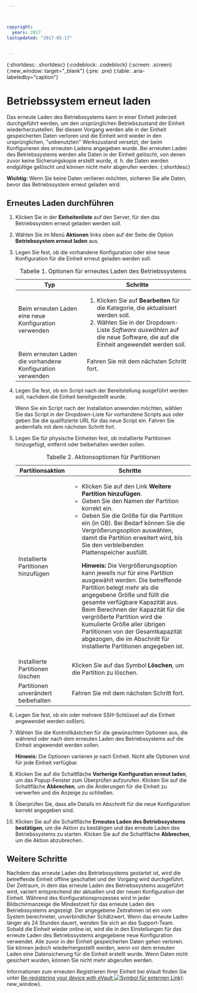 ```yaml
---



copyright:
  years: 2017
lastupdated: "2017-05-17"


---
```


{:shortdesc: .shortdesc}
{:codeblock: .codeblock}
{:screen: .screen}
{:new_window: target="_blank"}
{:pre: .pre}
{:table: .aria-labeledby="caption"}

#  Betriebssystem erneut laden
Das erneute Laden des Betriebssystems kann in einer Einheit jederzeit durchgeführt werden, um den ursprünglichen Betriebszustand der Einheit wiederherzustellen. Bei diesem Vorgang werden alle in der Einheit gespeicherten Daten verloren und die Einheit wird wieder in den ursprünglichen, "unbenutzten" Werkszustand versetzt, der beim Konfigurieren des erneuten Ladens angegeben wurde. Bei erneuten Laden des Betriebssystems werden alle Daten in der Einheit gelöscht, von denen zuvor keine Sicherungskopie erstellt wurde, d. h. die Daten werden endgültige gelöscht und können nicht mehr abgerufen werden.
{:shortdesc}

**Wichtig:** Wenn Sie keine Daten verlieren möchten, sicheren Sie alle Daten, bevor das Betriebssystem erneut geladen wird.

## Erneutes Laden durchführen
1. Klicken Sie in der **Einheitenliste** auf den Server, für den das Betriebssystem erneut geladen werden soll.
2. Wählen Sie im Menü **Aktionen** links oben auf der Seite die Option **Betriebssystem erneut laden** aus.
3. Legen Sie fest, ob die vorhandene Konfiguration oder eine neue Konfiguration für die Einheit erneut geladen werden soll.

   <table>
   <CAPTION>Tabelle 1. Optionen für erneutes Laden des Betriebssystems</CAPTION>
   <THEAD>
   <TR>
   <th>Typ</th>
   <th>Schritte</th>
   </TR>
   </THEAD>
   <TBODY>
   <tr>
   <td>Beim erneuten Laden eine neue Konfiguration verwenden</td>
   <td>
   <ol>
   <li>Klicken Sie auf <b>Bearbeiten</b> für die Kategorie, die aktualisiert werden soll.</li>
   <li>Wählen Sie in der Dropdown-Liste <i>Software auswählen</i> auf die neue Software, die auf die Einheit angewendet werden soll.</li>
   </ol>
   </td>
   </tr>
   <tr>
   <td>Beim erneuten Laden die vorhandene Konfiguration verwenden</td>
   <td>Fahren Sie mit dem nächsten Schritt fort.</td>
   </tr>
   </TBODY>
   </table>

4. Legen Sie fest, ob ein Script nach der Bereitstellung ausgeführt werden soll, nachdem die Einheit bereitgestellt wurde.

   Wenn Sie ein Script nach der Installation anwenden möchten, wählen Sie das Script in der Dropdown-Liste für vorhandene Scripts aus oder geben Sie die qualifizierte URL für das neue Script ein.  Fahren Sie andernfalls mit dem nächsten Schritt fort.

5. Legen Sie für physische Einheiten fest, ob installierte Partitionen hinzugefügt, entfernt oder beibehalten werden sollen.
   
   <table>
   <CAPTION>Tabelle 2. Aktionsoptionen für Partitionen</CAPTION>
   <THEAD>
   <TR>
   <th>Partitionsaktion</th>
   <th>Schritte</th>
   </TR>
   </THEAD>
   <TBODY>
   <tr>
   <td>Installierte Partitionen hinzufügen</td>
   <td>
   <ul>
   <li>Klicken Sie auf den Link <b>Weitere Partition hinzufügen</b>.</li>
   <li>Geben Sie den Namen der Partition korrekt ein.</li>
   <li>Geben Sie die Größe für die Partition ein (in GB). Bei Bedarf können Sie die Vergrößerungsoption auswählen, damit die Partition erweitert wird, bis Sie den verbleibenden Plattenspeicher ausfüllt.
   <p><b>Hinweis:</b> Die Vergrößerungsoption kann jeweils nur für eine Partition ausgewählt werden. Die betreffende Partition belegt mehr als die angegebene Größe und füllt die gesamte verfügbare Kapazität aus. Beim Berechnen der Kapazität für die vergrößerte Partition wird die kumulierte Größe aller übrigen Partitionen von der Gesamtkapazität abgezogen, die im Abschnitt für installierte Partitionen angegeben ist.</p>
   </li>
   </ul>
   </td>
   </tr>
   <tr>
   <td>Installierte Partitionen löschen</td>
   <td>Klicken Sie auf das Symbol <b>Löschen</b>, um die Partition zu löschen.</td>
   </tr>
   <tr>
   <td>Partitionen unverändert beibehalten</td>
   <td>Fahren Sie mit dem nächsten Schritt fort.</td>
   </tr>
   </TBODY>
   </table>
    
6. Legen Sie fest, ob ein oder mehrere SSH-Schlüssel auf die Einheit angewendet werden soll(en).

7. Wählen Sie die Kontrollkästchen für die gewünschten Optionen aus, die während oder nach dem erneuten Laden des Betriebssystems auf die Einheit angewendet werden sollen.

   **Hinweis:** Die Optionen variieren je nach Einheit. Nicht alle Optionen sind für jede Einheit verfügbar.

8. Klicken Sie auf die Schaltfläche **Vorherige Konfiguration erneut laden**, um das Popup-Fenster zum Überprüfen aufzurufen. Klicken Sie auf die Schaltfläche **Abbrechen**, um die Änderungen für die Einheit zu verwerfen und die Anzeige zu schließen.

9. Überprüfen Sie, dass alle Details im Abschnitt für die neue Konfiguration korrekt angegeben sind.  

10. Klicken Sie auf die Schaltfläche **Erneutes Laden des Betriebssystems bestätigen**, um die Aktion zu bestätigen und das erneute Laden des Betriebssystems zu starten. Klicken Sie auf die Schaltfläche **Abbrechen**, um die Aktion abzubrechen.

## Weitere Schritte
Nachdem das erneute Laden des Betriebssystems gestartet ist, wird die betreffende Einheit offline geschaltet und der Vorgang wird durchgeführt.
Der Zeitraum, in dem das erneute Laden des Betriebssystems ausgeführt wird, variiert entsprechend der aktuellen und der neuen Konfiguration der Einheit.
Während des Konfigurationsprozesses wird in jeder Bildschirmanzeige die Mindestzeit für das erneute Laden des Betriebssystems angezeigt.
Der angegebene Zeitrahmen ist ein vom System berechneter, unverbindlicher Schätzwert. Wenn das erneute Laden länger als 24 Stunden
dauert, wenden Sie sich an das Support-Team. Sobald die Einheit wieder online ist, wird die in den Einstellungen für das erneute Laden
des Betriebssystems angegebene neue Konfiguration verwendet. Alle zuvor in der Einheit gespeicherten Daten gehen verloren. Sie können jedoch
wiederhergestellt werden, wenn vor dem erneuten Laden eine Datensicherung für die Einheit erstellt wurde.
Wenn Daten nicht gesichert wurden, können Sie nicht mehr abgerufen werden.
 
Informationen zum erneuten Registrieren Ihrer Einheit bei eVault finden Sie unter [Re-registering your device with eVault ![Symbol für externen Link](../icons/launch-glyph.svg "Symbol für externen Link")](https://knowledgelayer.softlayer.com/procedure/how-do-i-re-register-evault){: new_window}.
